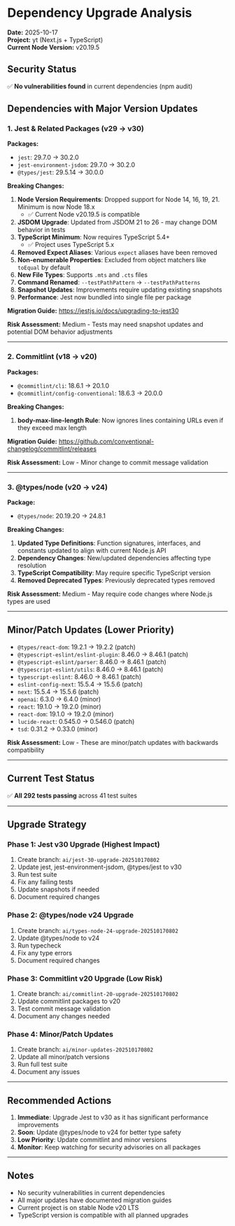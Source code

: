 # Dependency Upgrade Analysis

**Date:** 2025-10-17  
**Project:** yt (Next.js + TypeScript)  
**Current Node Version:** v20.19.5

## Security Status

✅ **No vulnerabilities found** in current dependencies (npm audit)

## Dependencies with Major Version Updates

### 1. Jest & Related Packages (v29 → v30)

**Packages:**
- `jest`: 29.7.0 → 30.2.0
- `jest-environment-jsdom`: 29.7.0 → 30.2.0
- `@types/jest`: 29.5.14 → 30.0.0

**Breaking Changes:**
1. **Node Version Requirements**: Dropped support for Node 14, 16, 19, 21. Minimum is now Node 18.x
   - ✅ Current Node v20.19.5 is compatible
2. **JSDOM Upgrade**: Updated from JSDOM 21 to 26 - may change DOM behavior in tests
3. **TypeScript Minimum**: Now requires TypeScript 5.4+
   - ✅ Project uses TypeScript 5.x
4. **Removed Expect Aliases**: Various `expect` aliases have been removed
5. **Non-enumerable Properties**: Excluded from object matchers like `toEqual` by default
6. **New File Types**: Supports `.mts` and `.cts` files
7. **Command Renamed**: `--testPathPattern` → `--testPathPatterns`
8. **Snapshot Updates**: Improvements require updating existing snapshots
9. **Performance**: Jest now bundled into single file per package

**Migration Guide:** https://jestjs.io/docs/upgrading-to-jest30

**Risk Assessment:** Medium - Tests may need snapshot updates and potential DOM behavior adjustments

---

### 2. Commitlint (v18 → v20)

**Packages:**
- `@commitlint/cli`: 18.6.1 → 20.1.0
- `@commitlint/config-conventional`: 18.6.3 → 20.0.0

**Breaking Changes:**
1. **body-max-line-length Rule**: Now ignores lines containing URLs even if they exceed max length

**Migration Guide:** https://github.com/conventional-changelog/commitlint/releases

**Risk Assessment:** Low - Minor change to commit message validation

---

### 3. @types/node (v20 → v24)

**Package:**
- `@types/node`: 20.19.20 → 24.8.1

**Breaking Changes:**
1. **Updated Type Definitions**: Function signatures, interfaces, and constants updated to align with current Node.js API
2. **Dependency Changes**: New/updated dependencies affecting type resolution
3. **TypeScript Compatibility**: May require specific TypeScript version
4. **Removed Deprecated Types**: Previously deprecated types removed

**Risk Assessment:** Medium - May require code changes where Node.js types are used

---

## Minor/Patch Updates (Lower Priority)

- `@types/react-dom`: 19.2.1 → 19.2.2 (patch)
- `@typescript-eslint/eslint-plugin`: 8.46.0 → 8.46.1 (patch)
- `@typescript-eslint/parser`: 8.46.0 → 8.46.1 (patch)
- `@typescript-eslint/utils`: 8.46.0 → 8.46.1 (patch)
- `typescript-eslint`: 8.46.0 → 8.46.1 (patch)
- `eslint-config-next`: 15.5.4 → 15.5.6 (patch)
- `next`: 15.5.4 → 15.5.6 (patch)
- `openai`: 6.3.0 → 6.4.0 (minor)
- `react`: 19.1.0 → 19.2.0 (minor)
- `react-dom`: 19.1.0 → 19.2.0 (minor)
- `lucide-react`: 0.545.0 → 0.546.0 (patch)
- `tsd`: 0.31.2 → 0.33.0 (minor)

**Risk Assessment:** Low - These are minor/patch updates with backwards compatibility

---

## Current Test Status

✅ **All 292 tests passing** across 41 test suites

---

## Upgrade Strategy

### Phase 1: Jest v30 Upgrade (Highest Impact)
1. Create branch: `ai/jest-30-upgrade-202510170802`
2. Update jest, jest-environment-jsdom, @types/jest to v30
3. Run test suite
4. Fix any failing tests
5. Update snapshots if needed
6. Document required changes

### Phase 2: @types/node v24 Upgrade
1. Create branch: `ai/types-node-24-upgrade-202510170802`
2. Update @types/node to v24
3. Run typecheck
4. Fix any type errors
5. Document required changes

### Phase 3: Commitlint v20 Upgrade (Low Risk)
1. Create branch: `ai/commitlint-20-upgrade-202510170802`
2. Update commitlint packages to v20
3. Test commit message validation
4. Document any changes needed

### Phase 4: Minor/Patch Updates
1. Create branch: `ai/minor-updates-202510170802`
2. Update all minor/patch versions
3. Run full test suite
4. Document any issues

---

## Recommended Actions

1. **Immediate**: Upgrade Jest to v30 as it has significant performance improvements
2. **Soon**: Update @types/node to v24 for better type safety
3. **Low Priority**: Update commitlint and minor versions
4. **Monitor**: Keep watching for security advisories on all packages

---

## Notes

- No security vulnerabilities in current dependencies
- All major updates have documented migration guides
- Current project is on stable Node v20 LTS
- TypeScript version is compatible with all planned upgrades
